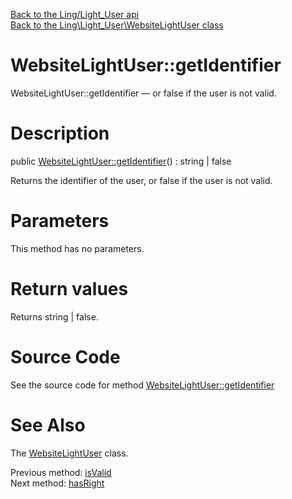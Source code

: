 [Back to the Ling/Light_User api](https://github.com/lingtalfi/Light_User/blob/master/doc/api/Ling/Light_User.md)<br>
[Back to the Ling\Light_User\WebsiteLightUser class](https://github.com/lingtalfi/Light_User/blob/master/doc/api/Ling/Light_User/WebsiteLightUser.md)


WebsiteLightUser::getIdentifier
================



WebsiteLightUser::getIdentifier — or false if the user is not valid.




Description
================


public [WebsiteLightUser::getIdentifier](https://github.com/lingtalfi/Light_User/blob/master/doc/api/Ling/Light_User/WebsiteLightUser/getIdentifier.md)() : string | false




Returns the identifier of the user,
or false if the user is not valid.




Parameters
================

This method has no parameters.


Return values
================

Returns string | false.








Source Code
===========
See the source code for method [WebsiteLightUser::getIdentifier](https://github.com/lingtalfi/Light_User/blob/master/WebsiteLightUser.php#L152-L158)


See Also
================

The [WebsiteLightUser](https://github.com/lingtalfi/Light_User/blob/master/doc/api/Ling/Light_User/WebsiteLightUser.md) class.

Previous method: [isValid](https://github.com/lingtalfi/Light_User/blob/master/doc/api/Ling/Light_User/WebsiteLightUser/isValid.md)<br>Next method: [hasRight](https://github.com/lingtalfi/Light_User/blob/master/doc/api/Ling/Light_User/WebsiteLightUser/hasRight.md)<br>

